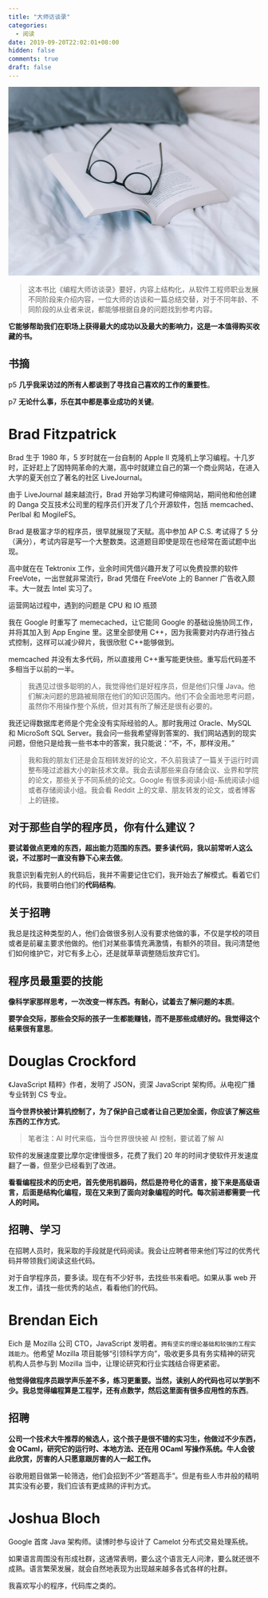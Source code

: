 ```yaml
---
title: "大师访谈录"
categories:
  - 阅读
date: 2019-09-20T22:02:01+08:00
hidden: false
comments: true
draft: false
---
```


![](https://raw.githubusercontent.com/alwqx/osshub/master/oss/banner/reading-00.jpg)

> 这本书比《编程大师访谈录》要好，内容上结构化，从软件工程师职业发展不同阶段来介绍内容，一位大师的访谈和一篇总结交替，对于不同年龄、不同阶段的从业者来说，都能够根据自身的问题找到参考内容。

**它能够帮助我们在职场上获得最大的成功以及最大的影响力，这是一本值得购买收藏的书。**

<!--more-->

## 书摘

p5 **几乎我采访过的所有人都谈到了寻找自己喜欢的工作的重要性**。

p7 **无论什么事，乐在其中都是事业成功的关键**。

# Brad Fitzpatrick

Brad 生于 1980 年，5 岁时就在一台自制的 Apple II 克隆机上学习编程。十几岁时，正好赶上了因特网革命的大潮，高中时就建立自己的第一个商业网站，在进入大学的夏天创立了著名的社区 LiveJournal。

由于 LiveJournal 越来越流行，Brad 开始学习构建可伸缩网站，期间他和他创建的 Danga 交互技术公司里的程序员们开发了几个开源软件，包括 memcached、Perlbal 和 MogileFS。

Brad 是极富才华的程序员，很早就展现了天赋。高中参加 AP C.S. 考试得了 5 分（满分），考试内容是写一个大整数类。这道题目即使是现在也经常在面试题中出现。

高中就在在 Tektronix 工作，业余时间凭借兴趣开发了可以免费投票的软件 FreeVote，一出世就非常流行，Brad 凭借在 FreeVote 上的 Banner 广告收入颇丰。大一就去 Intel 实习了。

运营网站过程中，遇到的问题是 CPU 和 IO 瓶颈

我在 Google 时重写了 memecached，让它能同 Google 的基础设施协同工作，并将其加入到 App Engine 里。这里全部使用 C++，因为我需要对内存进行独占式控制，这样可以减少碎片，我很欣慰 C++能够做到。

memcached 并没有太多代码，所以直接用 C++重写能更快些。重写后代码差不多相当于以前的一半。

> 我遇见过很多聪明的人，我觉得他们是好程序员，但是他们只懂 Java。他们解决问题的思路被局限在他们的知识范围内。他们不会全面地思考问题，虽然你不用操作整个系统，但对其有所了解还是很有必要的。

我还记得数据库老师是个完全没有实际经验的人。那时我用过 Oracle、MySQL 和 MicroSoft SQL Server。我会问一些我希望得到答案的、我们网站遇到的现实问题，但他只是给我一些书本中的答案，我只能说：“不，不，那样没用。”

> 我和我的朋友们还是会互相转发好的论文，不久前我读了一篇关于运行时调整布隆过滤器大小的新技术文章。我会去读那些来自存储会议、业界和学院的论文，那些关于不同系统的论文。Google 有很多阅读小组-系统阅读小组或者存储阅读小组。我会看 Reddit 上的文章、朋友转发的论文，或者博客上的链接。

## 对于那些自学的程序员，你有什么建议？

**要试着做点更难的东西，超出能力范围的东西。要多读代码，我以前常听人这么说，不过那时一直没有静下心来去做**。

我意识到看完别人的代码后，我并不需要记住它们，我开始去了解模式。看着它们的代码，我要明白他们的**代码结构**。

## 关于招聘

我总是找这种类型的人，他们会做很多别人没有要求他做的事，不仅是学校的项目或者是前雇主要求他做的。他们对某些事情充满激情，有额外的项目。我问清楚他们如何维护它，对它有多上心，还是就草草调整随后放弃它们。

## 程序员最重要的技能

**像科学家那样思考，一次改变一样东西。有耐心，试着去了解问题的本质**。

**要学会交际，那些会交际的孩子一生都能赚钱，而不是那些成绩好的。我觉得这个结果很有意思**。

# Douglas Crockford

《JavaScript 精粹》作者，发明了 JSON，资深 JavaScript 架构师。从电视广播专业转到 CS 专业。

**当今世界快被计算机控制了，为了保护自己或者让自己更加全面，你应该了解这些东西的工作方式**。

> 笔者注：AI 时代来临，当今世界很快被 AI 控制，要试着了解 AI

软件的发展速度要比摩尔定律慢很多，花费了我们 20 年的时间才使软件开发速度翻了一番，但至少已经看到了改进。

**看看编程技术的历史吧，首先使用机器码，然后是符号化的语言，接下来是高级语言，后面是结构化编程，现在又来到了面向对象编程的时代。每次前进都需要一代人的时间。**

## 招聘、学习

在招聘人员时，我采取的手段就是代码阅读。我会让应聘者带来他们写过的优秀代码并带领我们阅读这些代码。

对于自学程序员，要多读。现在有不少好书，去找些书来看吧。如果从事 web 开发工作，请找一些优秀的站点，看看他们的代码。

# Brendan Eich

Eich 是 Mozilla 公司 CTO，JavaScript 发明者。`拥有坚实的理论基础和较强的工程实践能力`。他希望 Mozilla 项目能够“引领科学方向”，吸收更多具有务实精神的研究机构人员参与到 Mozilla 当中，让理论研究和行业实践结合得更紧密。

**他觉得做程序员跟学声乐差不多，练习更重要。当然，读别人的代码也可以学到不少。我总觉得编程算是工程学，还有点数学，然后这里面有很多应用性的东西**。

## 招聘

**公司一个技术大牛推荐的候选人，这个孩子是很不错的实习生，他做过不少东西，会 OCaml，研究它的运行时、本地方法、还在用 OCaml 写操作系统。牛人会彼此欣赏，厉害的人只愿意跟厉害的人一起工作。**

谷歌用题目做第一轮筛选，他们会招到不少“答题高手”。但是有些人市井般的精明其实没有必要，我们应该有更成熟的评判方式。

# Joshua Bloch

Google 首席 Java 架构师。读博时参与设计了 Camelot 分布式交易处理系统。

如果语言周围没有形成社群，这通常表明，要么这个语言无人问津，要么就还很不成熟。语言繁荣发展，就会自然地表现为出现越来越多各式各样的社群。

我喜欢写小的程序，代码库之类的。

